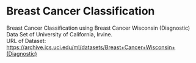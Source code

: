 # Breast Cancer Classification
Breast Cancer Classification using Breast Cancer Wisconsin (Diagnostic) Data Set of University of California, Irvine.
<br />
URL of Dataset: https://archive.ics.uci.edu/ml/datasets/Breast+Cancer+Wisconsin+(Diagnostic)
